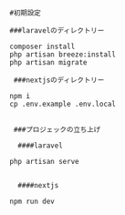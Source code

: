     #初期設定

    ###laravelのディレクトリー

    composer install
    php artisan breeze:install 
    php artisan migrate

     ###nextjsのディレクトリー

    npm i
    cp .env.example .env.local


     ###プロジェックの立ち上げ

      ####laravel

    php artisan serve


      ####nextjs

    npm run dev
